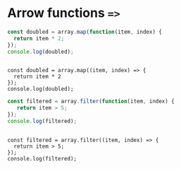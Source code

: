 # Arrow functions `=>`

<div class="row">
<div class="cell-3">

```js
const doubled = array.map(function(item, index) {
  return item * 2;
});
console.log(doubled);
```

</div>
<div class="cell-3">

<pre><code>
const doubled = <span class="highlight">array.map((item, index) =></span> {
  return item * 2
});
console.log(doubled);
</code></pre>

</div>
</div>


<div class="row">
<div class="cell-3">

```js
const filtered = array.filter(function(item, index) {
   return item > 5;
});
console.log(filtered);
```

</div>
<div class="cell-3">

<pre><code>
const filtered = <span class="highlight">array.filter((item, index) =></span> {
  return item > 5;
});
console.log(filtered);
</code></pre>

</div>
</div>
